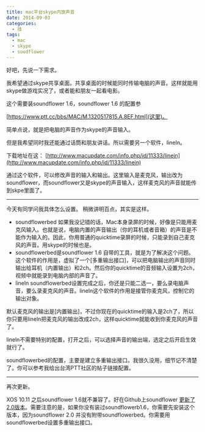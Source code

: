 ```yaml
---
title: mac平台skype内放声音
date: 2014-09-03
categories:
  - 技
tags:
  - mac
  - skype
  - soudflower
---
```


好吧，先说一下需求。

我希望通过skype共享桌面。共享桌面的时候能同时传输电脑的声音。这样就能用skype做游戏实况了，或者能和朋友一起看电影。

这个需要装soundflower 1.6，soundflower 1.6 的配置参

[https://www.ptt.cc/bbs/MAC/M.1320517815.A.8EF.html](这里)。

简单点说，就是把电脑的声音作为skype的声音输入。

但是我希望同时我还能通过话筒和朋友讲话。所以需要另一个软件，lineIn。

下载地址在这： [http://www.macupdate.com/info.php/id/11333/linein](http://www.macupdate.com/info.php/id/11333/linein)

通过这个软件，可以修改声音的输入和输出。这里输入是麦克风，输出改为soundflower，而soundflower又是skype的声音输入，这样麦克风的声音就能传到skpe里面了。

* * *

今天有同学问我具体怎么设置。 稍微讲明百点，其实是这样。

- soundflowerbed 如果我没记错的话，Mac本身录屏的时候，好像是只能用麦克风输入。也就是说，电脑内置的声音输出（你的耳机或者音箱）的声音是不能作为输入的。因此，你用普通的quicktime录屏的时候，只能录到自己麦克风的声音。用skype的时候也是。
- soundflowerbed是soundflower 1.6 自带的工具，就是为了解决这个问题。 这个软件的作用是，虚拟了一个\[多重输出接口\]，可以把电脑输出的声音同时输出给耳机（内置输出）和2ch。然后你的quicktime的音频输入设置为2ch，视频中就能录到电脑内部的声音了。
- lineln soundflowerbed设置完成之后，你还是只能二选一，要么录电脑声音，要么录麦克风的声音。lineln这个软件的作用是接管你麦克风，控制它的输出对象。

默认麦克风的输出是\[内置输出\]，不过你现在的quicktime的输入是2ch了，所以你只要用lineln把麦克风的输出改成2ch，这样quicktime就能收到你麦克风的声音了。

lineln不需要特别的配置，打开之后，可以选择声音的输出端，选定之后开启生效就行了。

soundflowerbed的配置，主要是建立多重输出接口。我很久没用，细节记不清楚了。你可以参考我给出台湾PTT社区的帖子链接配置。

* * *

再次更新。

XOS 10.11 之后soundflower 1.6就不兼容了。好在Github上soundflower [更新了2.0版本](https://github.com/mattingalls/Soundflower/releases/tag/2.0b2)。需要注意的是，如果你没有装过soundflowerb1.6，你需要先安装这个版本，因为soundflower 2.0 并没有附带soundflowerbed。你需要用soundflowerbed设置多重输出接口。
